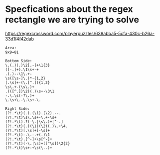 # Specfications about the regex rectangle we are trying to solve

https://regexcrossword.com/playerpuzzles/638abba5-5cfa-430c-b26a-33d1f4f42dab
```
Area:
9x9=81

Bottom Side:
\.(.)(.)\2[.-]+\1{3}	
([-.]+).\1\s+-+	
.(.)--\1\.+-	
\s([\s-]\.)*-{1,2}	
[.\s]+-(\.[^.]){1,2}	
\s\.+-(\s\.)+	
.(([^.])\2)(.)\s+-\3\1	
-.\.\s(-?\.)+	
\.\s+\.-\.\s+-\.

Right Side:
(?!.*\t)(.).(\1).(\2).--.	
(?!.*\t)\s\.\s+-\.+-\s+	
(?!.*\t).?(-\.|\s\.)+[^-.]	
(?!.*\t)(.)(\1)(\2)(.)\.+\4.	
(?!.*\t)[.\s]+[-\s]+	
(?!.*\t)-.\.-.+(.)\1	
(?!.*\t).[^-]+\s[^-]+	
(?!.*\t)(-\.|\s)+([^\s])\2{2}	
(?!.*\t)\s+-+\s(\..)+
